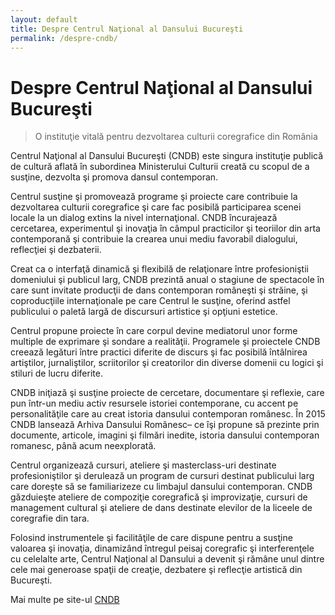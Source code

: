 ```yaml
---
layout: default
title: Despre Centrul Naţional al Dansului Bucureşti
permalink: /despre-cndb/
---
```


# Despre Centrul Naţional al Dansului Bucureşti

> O instituţie vitală pentru dezvoltarea culturii coregrafice din România

Centrul Naţional al Dansului Bucureşti (CNDB) este singura instituţie publică de cultură aflată în subordinea Ministerului Culturii creată cu scopul de a susţine, dezvolta şi promova dansul contemporan.

Centrul susţine şi promovează programe şi proiecte care contribuie la dezvoltarea culturii coregrafice şi care fac posibilă participarea scenei locale la un dialog extins la nivel internaţional. CNDB încurajează cercetarea, experimentul şi inovaţia în câmpul practicilor şi teoriilor din arta contemporană şi contribuie la crearea unui mediu favorabil dialogului, reflecţiei şi dezbaterii.

Creat ca o interfaţă dinamică şi flexibilă de relaţionare între profesioniştii domeniului şi publicul larg, CNDB prezintă anual o stagiune de spectacole în care sunt invitate producţii de dans contemporan româneşti şi străine, şi coproducţiile internaţionale pe care Centrul le susţine, oferind astfel publicului o paletă largă de discursuri artistice şi opţiuni estetice.

Centrul propune proiecte în care corpul devine mediatorul unor forme multiple de exprimare şi sondare a realităţii. Programele şi proiectele CNDB creează legături între practici diferite de discurs şi fac posibilă întâlnirea artiştilor, jurnaliştilor, scriitorilor şi creatorilor din diverse domenii cu logici şi stiluri de lucru diferite.

CNDB iniţiază şi susţine proiecte de cercetare, documentare şi reflexie, care pun într-un mediu activ resursele istoriei contemporane, cu accent pe personalităţile care au creat istoria dansului contemporan românesc. În 2015 CNDB lansează Arhiva Dansului Românesc– ce îşi propune să prezinte prin documente, articole, imagini şi filmări inedite, istoria dansului contemporan romanesc, până acum neexplorată.

Centrul organizează cursuri, ateliere şi masterclass-uri destinate profesioniştilor şi derulează un program de cursuri destinat publicului larg care doreşte să se familiarizeze cu limbajul dansului contemporan. CNDB găzduieşte ateliere de compoziţie coregrafică şi improvizaţie, cursuri de management cultural şi ateliere de dans destinate elevilor de la liceele de coregrafie din tara.

Folosind instrumentele şi facilităţile de care dispune pentru a susţine valoarea şi inovaţia, dinamizând întregul peisaj coregrafic şi interferenţele cu celelalte arte, Centrul Naţional al Dansului a devenit şi rămâne unul dintre cele mai generoase spaţii de creaţie, dezbatere şi reflecţie artistică din Bucureşti.

Mai multe pe site-ul [CNDB](http://www.cndb.ro/)
